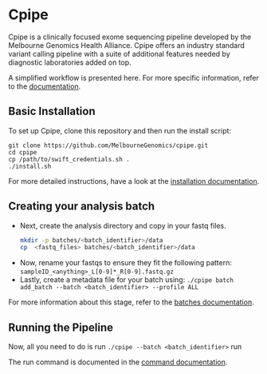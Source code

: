 # Cpipe  

Cpipe is a clinically focused exome sequencing pipeline developed
by the Melbourne Genomics Health Alliance. Cpipe offers an industry
standard variant calling pipeline with a suite of additional features 
needed by diagnostic laboratories added on top.

A simplified workflow is presented here. For more specific information, refer to the [documentation](docs/index.md).

## Basic Installation

To set up Cpipe, clone this repository and then run the install script:

    git clone https://github.com/MelbourneGenomics/cpipe.git
    cd cpipe
    cp /path/to/swift_credentials.sh .
    ./install.sh
    
For more detailed instructions, have a look at the [installation documentation](docs/install.md).

## Creating your analysis batch

* Next, create the analysis directory and copy in your fastq files.
   ```bash
   mkdir -p batches/<batch_identifier>/data
   cp  <fastq_files> batches/<batch_identifier>/data
   ```
* Now, rename your fastqs to ensure they fit the following pattern:
`sampleID_<anything>_L[0-9]*_R[0-9].fastq.gz`
* Lastly, create a metadata file for your batch using:
`./cpipe batch add_batch --batch <batch_identifier> --profile ALL`

For more information about this stage, refer to the [batches documentation](docs/batches.md).

## Running the Pipeline

Now, all you need to do is run `./cpipe --batch <batch_identifier>` run

The run command is documented in the [command documentation](docs/commands.md#run).
